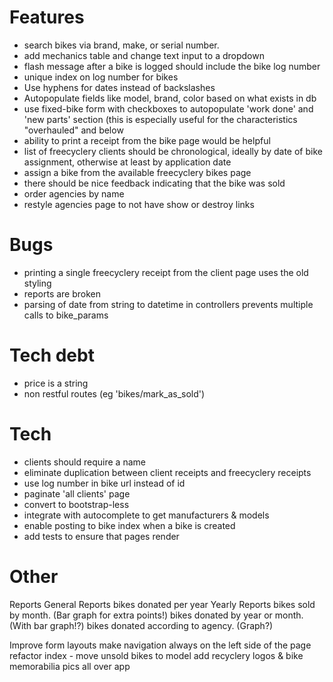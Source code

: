 # Features 
- search bikes via brand, make, or serial number.
- add mechanics table and change text input to a dropdown
- flash message after a bike is logged should include the bike log
  number
- unique index on log number for bikes
- Use hyphens for dates instead of backslashes
- Autopopulate fields like model, brand, color based on what exists in
  db
- use fixed-bike form with checkboxes to autopopulate 'work done' and
  'new parts' section (this is especially useful for the characteristics
"overhauled" and below
- ability to print a receipt from the bike page would be helpful
- list of freecyclery clients should be chronological, ideally by date
  of bike assignment, otherwise at least by application date
- assign a bike from the available freecyclery bikes page
- there should be nice feedback indicating that the bike was sold
- order agencies by name
- restyle agencies page to not have show or destroy links

# Bugs
- printing a single freecyclery receipt from the client page uses the
  old styling
- reports are broken
- parsing of date from string to datetime in controllers prevents
  multiple calls to bike_params

# Tech debt
- price is a string
- non restful routes (eg 'bikes/mark_as_sold')

# Tech
- clients should require a name
- eliminate duplication between client receipts and freecyclery receipts
- use log number in bike url instead of id
- paginate 'all clients' page
- convert to bootstrap-less
- integrate with autocomplete to get manufacturers & models
- enable posting to bike index when a bike is created
- add tests to ensure that pages render

# Other
Reports
  General Reports
    bikes donated per year
  Yearly Reports
    bikes sold by month. (Bar graph for extra points!)
    bikes donated by year or month. (With bar graph!?)
    bikes donated according to agency. (Graph?)

Improve form layouts
make navigation always on the left side of the page
refactor index - move unsold bikes to model
add recyclery logos & bike memorabilia pics all over app
